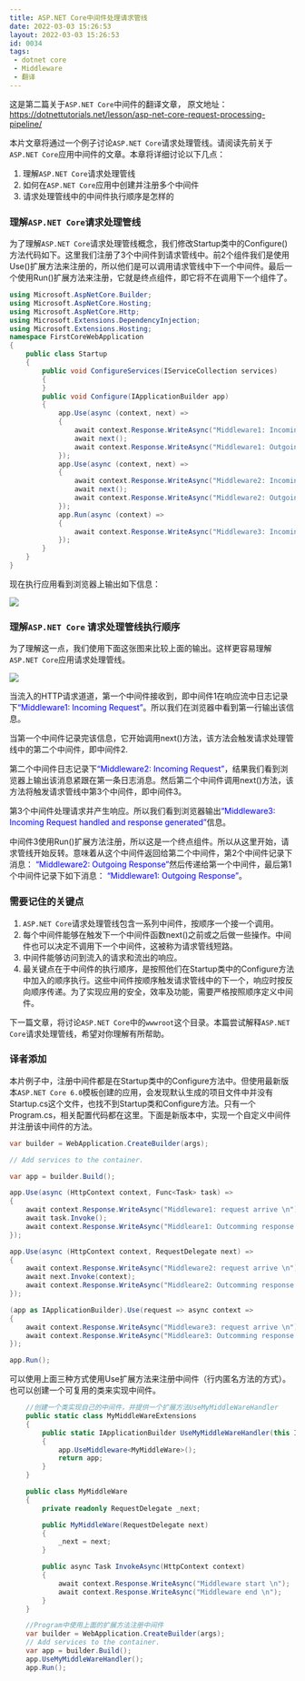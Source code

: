 ```yaml
---
title: ASP.NET Core中间件处理请求管线
date: 2022-03-03 15:26:53
layout: 2022-03-03 15:26:53
id: 0034
tags:
 - dotnet core
 - Middleware
 - 翻译
---
```

 这是第二篇关于`ASP.NET Core`中间件的翻译文章， 原文地址：
 https://dotnettutorials.net/lesson/asp-net-core-request-processing-pipeline/

本片文章将通过一个例子讨论`ASP.NET Core`请求处理管线。请阅读先前关于`ASP.NET Core`应用中间件的文章。本章将详细讨论以下几点：
1. 理解`ASP.NET Core`请求处理管线
2. 如何在`ASP.NET Core`应用中创建并注册多个中间件
3. 请求处理管线中的中间件执行顺序是怎样的

<!--more-->

### 理解`ASP.NET Core`请求处理管线
为了理解`ASP.NET Core`请求处理管线概念，我们修改Startup类中的Configure()方法代码如下。这里我们注册了3个中间件到请求管线中。前2个组件我们是使用Use()扩展方法来注册的，所以他们是可以调用请求管线中下一个中间件。最后一个使用Run()扩展方法来注册，它就是终点组件，即它将不在调用下一个组件了。

```csharp
using Microsoft.AspNetCore.Builder;
using Microsoft.AspNetCore.Hosting;
using Microsoft.AspNetCore.Http;
using Microsoft.Extensions.DependencyInjection;
using Microsoft.Extensions.Hosting;
namespace FirstCoreWebApplication
{
    public class Startup
    {
        public void ConfigureServices(IServiceCollection services)
        {
        }
        public void Configure(IApplicationBuilder app)
        {
            app.Use(async (context, next) =>
            {
                await context.Response.WriteAsync("Middleware1: Incoming Request\n");
                await next();
                await context.Response.WriteAsync("Middleware1: Outgoing Response\n");
            });
            app.Use(async (context, next) =>
            {
                await context.Response.WriteAsync("Middleware2: Incoming Request\n");
                await next();
                await context.Response.WriteAsync("Middleware2: Outgoing Response\n");
            });
            app.Run(async (context) =>
            {
                await context.Response.WriteAsync("Middleware3: Incoming Request handled and response generated\n");
            });
        }
    }
}
```
现在执行应用看到浏览器上输出如下信息：

![](https://dotnettutorials.net/wp-content/uploads/2019/02/word-image-5.png)

### 理解`ASP.NET Core` 请求处理管线执行顺序

为了理解这一点，我们使用下面这张图来比较上面的输出。这样更容易理解`ASP.NET Core`应用请求处理管线。

![](https://dotnettutorials.net/wp-content/uploads/2019/02/word-image-6.png)

当流入的HTTP请求道道，第一个中间件接收到，即中间件1在响应流中日志记录下<font color="blue">“Middleware1: Incoming Request”</font>。所以我们在浏览器中看到第一行输出该信息。

当第一个中间件记录完该信息，它开始调用next()方法，该方法会触发请求处理管线中的第二个中间件，即中间件2.

第二个中间件日志记录下<font color="blue">“Middleware2: Incoming Request”</font>，结果我们看到浏览器上输出该消息紧跟在第一条日志消息。然后第二个中间件调用next()方法，该方法将触发请求管线中第3个中间件，即中间件3。

第3个中间件处理请求并产生响应。所以我们看到浏览器输出<font color="blue">“Middleware3: Incoming Request handled and response generated”</font>信息。

中间件3使用Run()扩展方法注册，所以这是一个终点组件。所以从这里开始，请求管线开始反转。意味着从这个中间件返回给第二个中间件，第2个中间件记录下消息： <font color="blue">“Middleware2: Outgoing Response”</font>然后传递给第一个中间件，最后第1个中间件记录下如下消息： <font color="blue">“Middleware1: Outgoing Response”</font>。
### 需要记住的关键点

1. `ASP.NET Core`请求处理管线包含一系列中间件，按顺序一个接一个调用。
2. 每个中间件能够在触发下一个中间件函数next()之前或之后做一些操作。中间件也可以决定不调用下一个中间件，这被称为请求管线短路。
3. 中间件能够访问到流入的请求和流出的响应。
4. 最关键点在于中间件的执行顺序，是按照他们在Startup类中的Configure方法中加入的顺序执行。这些中间件按顺序触发请求管线中的下一个，响应时按反向顺序传递。为了实现应用的安全，效率及功能，需要严格按照顺序定义中间件。

下一篇文章，将讨论`ASP.NET Core`中的`wwwroot`这个目录。本篇尝试解释`ASP.NET Core`请求处理管线，希望对你理解有所帮助。

### 译者添加
本片例子中，注册中间件都是在Startup类中的Configure方法中。但使用最新版本`ASP.NET Core 6.0`模板创建的应用，会发现默认生成的项目文件中并没有Startup.cs这个文件，也找不到Startup类和Configure方法。只有一个Program.cs，相关配置代码都在这里。下面是新版本中，实现一个自定义中间件并注册该中间件的方法。
```csharp
var builder = WebApplication.CreateBuilder(args);

// Add services to the container.

var app = builder.Build();

app.Use(async (HttpContext context, Func<Task> task) =>
{
    await context.Response.WriteAsync("Middleware1: request arrive \n");
    await task.Invoke();
    await context.Response.WriteAsync("Middleare1: Outcomming response \n ");
});

app.Use(async (HttpContext context, RequestDelegate next) =>
{
    await context.Response.WriteAsync("Middleware2: request arrive \n");
    await next.Invoke(context);
    await context.Response.WriteAsync("Middleare2: Outcomming response \n ");
});

(app as IApplicationBuilder).Use(request => async context =>
{
    await context.Response.WriteAsync("Middleware3: request arrive \n");
    await context.Response.WriteAsync("Middleare3: Outcomming response \n ");
});

app.Run();
```

可以使用上面三种方式使用Use扩展方法来注册中间件（行内匿名方法的方式）。也可以创建一个可复用的类来实现中间件。

```csharp
    //创建一个类实现自己的中间件，并提供一个扩展方法UseMyMiddleWareHandler
    public static class MyMiddleWareExtensions
    {
        public static IApplicationBuilder UseMyMiddleWareHandler(this IApplicationBuilder app)
        {
            app.UseMiddleware<MyMiddleWare>();
            return app;
        }
    }

    public class MyMiddleWare
    {
        private readonly RequestDelegate _next;

        public MyMiddleWare(RequestDelegate next)
        {
            _next = next;
        }

        public async Task InvokeAsync(HttpContext context)
        {
            await context.Response.WriteAsync("Middleware start \n");
            await context.Response.WriteAsync("Middleware end \n");
        }
    }

    //Program中使用上面的扩展方法注册中间件
    var builder = WebApplication.CreateBuilder(args);
    // Add services to the container.
    var app = builder.Build();
    app.UseMyMiddleWareHandler();
    app.Run();
```
